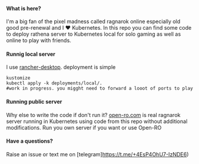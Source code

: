 
#### What is here?

I'm a big fan of the pixel madness called ragnarok online especially old good pre-renewal and I ❤️ Kubernetes. In this repo you can find some code to deploy rathena server to Kubernetes local for solo gaming as well as online to play with friends.

#### Runnig local server

I use [rancher-desktop](https://github.com/rancher-sandbox/rancher-desktop/releases). deployment is simple
```
kustomize 
kubectl apply -k deployments/local/. 
#work in progress. you migght need to forward a looot of ports to play
```

#### Running public server

Why else to write the code if don't run it? [open-ro.com](https://open-ro.com) is real ragnarok server running in Kubernetes using code from this repo without additional modifications. Run you own server if you want or use Open-RO

#### Have a questions?

Raise an issue or text me on [telegram]https://t.me/+4EsP4OhU7-IzNDE6)